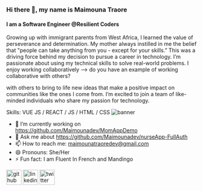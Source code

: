 ### Hi there 👋, my name is Maimouna Traore
#### I am a Software Engineer @Resilient Coders

Growing up with immigrant parents from West Africa, I learned the value of perseverance and determination. My mother always instilled in me the belief that "people can take anything from you - except for your skills.” This was a driving force behind my decision to pursue a career in technology. I’m passionate about using my technical skills to solve real-world problems. I enjoy working collaboratively --> do you have an example of working collaborative with others?

with others to bring to life new ideas that make a positive impact on communities like the ones I come from. I’m excited to join a team of like-minded individuals who share my passion for technology.

Skills: VUE JS / REACT / JS / HTML / CSS
![banner](https://github.com/Maimounadev/Maimounadev/assets/126852208/11155ad3-14ca-41ba-8ddf-2944fe6653e8)

- 🔭 I’m currently working on https://github.com/Maimounadev/MomAppDemo 
- 💬 Ask me about https://github.com/Maimounadev/nurseApp-FullAuth 
- 📫 How to reach me: maimounatraoredev@gmail.com 
- 😄 Pronouns: She/Her 
- ⚡ Fun fact: I am Fluent In French and Mandingo 


[<img src='https://cdn.jsdelivr.net/npm/simple-icons@3.0.1/icons/github.svg' alt='github' height='40'>](https://github.com/Maimounadev)  [<img src='https://cdn.jsdelivr.net/npm/simple-icons@3.0.1/icons/linkedin.svg' alt='linkedin' height='40'>](https://www.linkedin.com/in/maimounat/)  [<img src='https://cdn.jsdelivr.net/npm/simple-icons@3.0.1/icons/twitter.svg' alt='twitter' height='40'>](https://twitter.com/technicallymai)  


